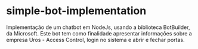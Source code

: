 # simple-bot-implementation

Implementação de um chatbot em NodeJs, usando a biblioteca BotBuilder, da Microsoft.
Este bot tem como finalidade apresentar informações sobre a empresa Uros - Access Control, 
login no sistema e abrir e fechar portas.
